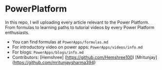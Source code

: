 # PowerPlatform
In this repo, I will uploading every article relevant to the Power Platform.
From formulas to learning paths to tutorial videos by every Power Platform enthusiasts.
 - You can find formulas at ```
             PowerApps/formulas.md
             ```
 - For introductory video on power apps: ```
                                          PowerApps/videos/info.md
                                          ```
 - For blogs: ```
              PowerApps/blogs/info.md
              ```
 - Contributors: [Hemshree] (https://github.com/Hemshree100) [Mritunjay] (https://github.com/mritunjaysharma394)
 
